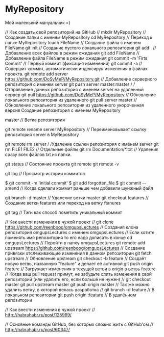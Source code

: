 MyRepository
============
Мой маленький мануальчик =)

// Как создать свой репозиторий на GitHub //
mkdir MyRepository // Создание папки с именем MyRepository
cd MyRepository // Переход к папке MyRepository
touch FileName // Создание файла с именем FileName
git init // Создание пустого локального репозитория
git add . // Добавление всех файлов в режим ожидания
git add FileName // Добавление файла FileName в режим ожидания
git commit -m 'Firts Commit' // Первый коммит (фиксация изменений)
git commit -a //Совершит коммит, автоматически индексируя изменения в файлах проекта.
git remote add server https://github.com/DoSyMeP/MyRepository.git // Добавление серверного репозитория с именем server
git push server master:master / /Отправление данных репозитория с именем server на удаленный сервер
git pull https://github.com/DoSyMeP/MyRepository // Обновление локального репозитория из удаленного
git pull server master // Обновление локального репозитория из удаленного укороченная версия
Создание репозитория с именем MyRepository

master // Ветка репозитория

git remote rename server MyRepository // Переименовывает ссылку репозитория server в MyRepository

git remote rm server / /Удаление ссылки репозитория с именем server
git rm FILE1 FILE2 // Отдельные файлы
git rm Documentation/\*.txt // Удаления сразу всех файлов txt из папки.

git status // Состояние проекта
git remote 
git remote -v


git log // Просмотр истории коммитов

$ git commit -m 'initial commit'
$ git add forgotten_file
$ git commit --amend // Когда сделали коммит раньше чем добавили шунжный файл

git branch -d master // Удаление ветки master
git checkout features // Создание ветки features или переход на ветку ftanures

git tag // Тэги как способ пометить уникальный коммит

// Как внести изменения в чужой проект //
git clone https://github.com/reenboog/omgupsLectures // Создания клона репозитория omgupsLectures c именем omgupsLectures
// Eсли хотите поменять имя репозитория то его надо дописать в конце
cd omgupsLectures // Перейти в папку omgupsLectures
git remote add upstream https://github.com/reenboog/omgupsLectures // Создание привязки отслеживающие изменения в данном репозитории
git fetch upstream // Обновление upstream
git checkout -b feature // Создаёт новую ветвь, названную "feature" и делает её активной
git push origin feature // Загружает изменения в текущей ветви в origin в ветвь feature
// Когда ваш pull request примут, не забудьте слить изменения в свой репозиторий (или удалить его, если больше не нужен) //
git checkout master
git pull upstream master
git push origin master
// Так же можно удалить ветку, в которой велась разработка //
git branch -d feature // В локальном репозитории
git push origin :feature // В удалённом репозитории

// Как внести изменения в чужой проект //
http://habrahabr.ru/post/125999/

// Основные команды GitHub, без которых сложно жить с GitHub'ом //
http://habrahabr.ru/post/60347/

